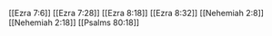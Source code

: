 [[Ezra 7:6]]
[[Ezra 7:28]]
[[Ezra 8:18]]
[[Ezra 8:32]]
[[Nehemiah 2:8]]
[[Nehemiah 2:18]]
[[Psalms 80:18]]
